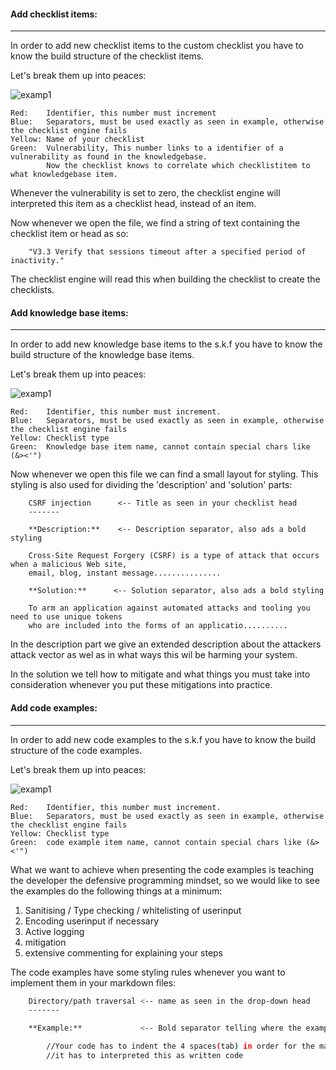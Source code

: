 #### Add checklist items:
----------

In order to add new checklist items to the custom checklist
you have to know the build structure of the checklist items.

Let's break them up into peaces:

![examp1](http://www.emeraldweb.nl/examp1.png)

```
Red:    Identifier, this number must increment
Blue:   Separators, must be used exactly as seen in example, otherwise the checklist engine fails
Yellow: Name of your checklist
Green:  Vulnerability, This number links to a identifier of a vulnerability as found in the knowledgebase.
        Now the checklist knows to correlate which checklistitem to what knowledgebase item.
```
Whenever the vulnerability is set to zero, the checklist engine will interpreted this
item as a checklist head, instead of an item.

Now whenever we open the file, we find a string of text containing the checklist item
or head as so:

```
    "V3.3 Verify that sessions timeout after a specified period of inactivity."
```
The checklist engine will read this when building the checklist to create the checklists.

#### Add knowledge base items:
----------

In order to add new knowledge base items to the s.k.f
you have to know the build structure of the knowledge base items.

Let's break them up into peaces:

![examp1](http://www.emeraldweb.nl/examp2.png)

```
Red:    Identifier, this number must increment.
Blue:   Separators, must be used exactly as seen in example, otherwise the checklist engine fails
Yellow: Checklist type
Green:  Knowledge base item name, cannot contain special chars like (&><'") 
```
Now whenever we open this file we can find a small layout for styling.
This styling is also used for dividing the 'description' and 'solution' parts:

```
    CSRF injection		<-- Title as seen in your checklist head
    -------

    **Description:**	<-- Description separator, also ads a bold styling

    Cross-Site Request Forgery (CSRF) is a type of attack that occurs when a malicious Web site,
    email, blog, instant message...............

    **Solution:**	   <-- Solution separator, also ads a bold styling

    To arm an application against automated attacks and tooling you need to use unique tokens 
    who are included into the forms of an applicatio..........
```

In the description part we give an extended description about the attackers attack vector
as wel as in what ways this wil be harming your system.

In the solution we tell how to mitigate and what things you must take into consideration
whenever you put these mitigations into practice.


#### Add code examples:
----------

In order to add new code examples to the s.k.f
you have to know the build structure of the code examples.

Let's break them up into peaces:

![examp1](http://www.emeraldweb.nl/examp3.png)

```
Red:    Identifier, this number must increment.
Blue:   Separators, must be used exactly as seen in example, otherwise the checklist engine fails
Yellow: Checklist type
Green:  code example item name, cannot contain special chars like (&><'") 
```
What we want to achieve when presenting the code examples is teaching the developer the
defensive programming mindset, so we would like to see the examples do the following things
at a minimum:

1. Sanitising / Type checking / whitelisting of userinput
2. Encoding userinput if necessary
3. Active logging
4. mitigation
5. extensive commenting for explaining your steps

The code examples have some styling rules whenever you want to implement them in your
markdown files:

```bash
    Directory/path traversal <-- name as seen in the drop-down head
    -------

    **Example:**			 <-- Bold separator telling where the example starts

        //Your code has to indent the 4 spaces(tab) in order for the markdown engine to know
        //it has to interpreted this as written code
```











